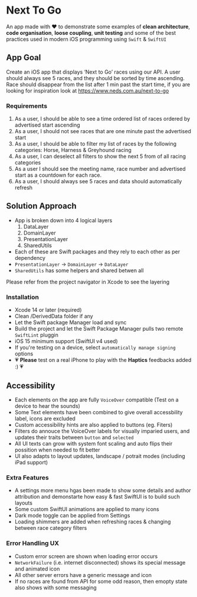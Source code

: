 # Next To Go
An app made with ❤️ to demonstrate some examples of **clean architecture**, **code organisation**, **loose coupling**, **unit testing** and some of the best practices used in modern iOS programming using `Swift` & `SwiftUI`

## App Goal
Create an iOS app that displays ‘Next to Go’ races using our API.
A user should always see 5 races, and they should be sorted by time ascending. Race should disappear from the list after 1 min past the start time, if you are looking for inspiration look at https://www.neds.com.au/next-to-go 

### Requirements
1.	As a user, I should be able to see a time ordered list of races ordered by advertised start ascending
2.	As a user, I should not see races that are one minute past the advertised start 
3.	As a user, I should be able to filter my list of races by the following categories: Horse, Harness & Greyhound racing
4.	As a user, I can deselect all filters to show the next 5 from of all racing categories
5.	As a user I should see the meeting name, race number and advertised start as a countdown for each race.
6.	As a user, I should always see 5 races and data should automatically refresh 

## Solution Approach
 - App is broken down into 4 logical layers
   1.  DataLayer
   2.  DomainLayer
   3.  PresentationLayer
   4.  SharedUtils
- Each of these are Swift packages and they rely to each other as per dependency
- `PresentationLayer` -> `DomainLayer` -> `DataLayer`
- `SharedUtils` has some helpers and shared betwen all

Please refer from the project navigator in Xcode to see the layering

### Installation
 - Xcode 14 or later (required)
 - Clean /DerivedData folder if any
 - Let the Swift package Manager load and sync
 - Build the project and let the Swift Package Manager pulls two remote `SwiftLint` pluggin
 - iOS 15 minimum support (SwiftUI v4 used)
 - If you're testing on a device, select `automatically manage signing` options
 - 💗 **Please** test on a real iPhone to play with the **Haptics** feedbacks added :) 💗

## Accessibility
- Each elements on the app are fully `VoiceOver` compatible (Test on a device to hear the sounds)
- Some Text elements have been combined to give overall accessbility label, icons are excluded
- Custom accessibility hints are also applied to buttons (eg. Fiters)
- Filters do annouce the VoiceOver labels for visually imparied users, and updates their traits between `button` and `selected`
- All UI texts can grow with system font scaling and auto flips their possition when needed to fit better
- UI also adapts to layout updates, landscape / potrait modes (including iPad support)

### Extra Features
- A settings more menu hgas been made to show some details and author attribution and demonstarte how easy & fast SwiftUI is to build such layouts
- Some custom SwiftUI animations are applied to many icons
- Dark mode toggle can be applied from Settings
- Loading shimmers are added when refreshing races & changing between race category filters

### Error Handling UX
- Custom error screen are shown when loading error occurs
- `NetworkFailure` (i.e. internet disconnected) shows its special message and animated icon
- All other server errors have a generic message and icon
- If no races are found from API for some odd reason, then emopty state also shows with some messaging
